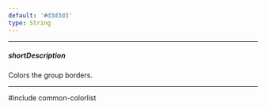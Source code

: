 ```yaml
---
default: '#d3d3d3'
type: String
---
```

---
##### shortDescription
Colors the group borders.

---
#include common-colorlist